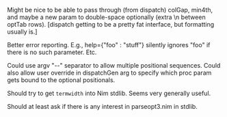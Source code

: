   Might be nice to be able to pass through (from dispatch) colGap, min4th, and
  maybe a new param to double-space optionally (extra \n between optTab rows).
  [dispatch getting to be a pretty fat interface, but formatting usually is.]

  Better error reporting. E.g., help={"foo" : "stuff"} silently ignores "foo"
  if there is no such parameter.  Etc.

  Could use argv "--" separator to allow multiple positional sequences.  Could
  also allow user override in dispatchGen arg to specify which proc param gets
  bound to the optional positionals.

  Should try to get `termwidth` into Nim stdlib.  Seems very generally useful.

  Should at least ask if there is any interest in parseopt3.nim in stdlib.
